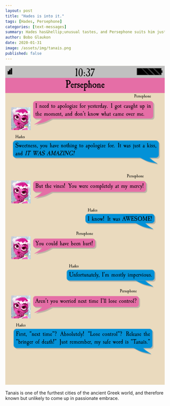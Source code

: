 ```yaml
---
layout: post
title: "Hades is into it."
tags: [Hades, Persephone]
categories: [text-messages]
summary: Hades has&hellip;unusual tastes, and Persephone suits him just fine.
author: Bobo Glaukon
date: 2020-01-31
image: /assets/img/tanais.png
published: false
---
```


![Persephone almost chokes out Hades when they kiss.](/assets/img/tanais.png)

Tanais is one of the furthest cities of the ancient Greek world, and therefore known but unlikely to come up in passionate embrace.

